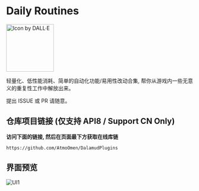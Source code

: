 # Daily Routines

<img src="https://raw.githubusercontent.com/AtmoOmen/DailyRoutines/main/imgs/icon.png" width="128" height="128" alt="Icon by DALL·E">

轻量化、低性能消耗、简单的自动化功能/易用性改动合集, 帮你从游戏内一些无意义的重复性工作中解放出来。

提出 ISSUE 或 PR 请随意。



## 仓库项目链接 (仅支持 API8 / Support CN Only)

**访问下面的链接, 然后在页面最下方获取在线库链**

```
https://github.com/AtmoOmen/DalamudPlugins
```



## 界面预览

![UI1](https://raw.githubusercontent.com/AtmoOmen/DailyRoutines/main/imgs/UI-1.png)